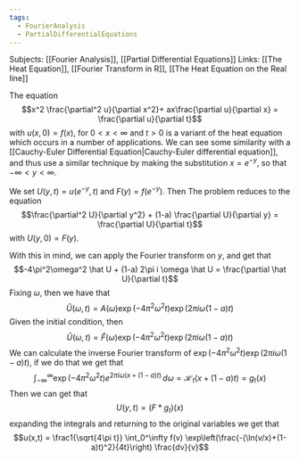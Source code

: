```yaml
---
tags:
  - FourierAnalysis
  - PartialDifferentialEquations
---
```

Subjects: [[Fourier Analysis]], [[Partial Differential Equations]]
Links: [[The Heat Equation]], [[Fourier Transform in R]], [[The Heat Equation on the Real line]]

The equation $$x^2 \frac{\partial^2 u}{\partial x^2}+ ax\frac{\partial u}{\partial x} = \frac{\partial u}{\partial t}$$with $u(x, 0) = f(x)$, for $0<x<\infty$ and $t>0$ is a variant of the heat equation which occurs in a number of applications. We can see some similarity with a [[Cauchy-Euler Differential Equation|Cauchy-Euler differential equation]], and thus use a similar technique by making the substitution $x = e^{-y}$, so that $-\infty < y<\infty$. 

We set $U(y, t) = u(e^{-y}, t)$ and $F(y) = f(e^{-y})$. Then The problem reduces to the equation $$\frac{\partial^2 U}{\partial y^2} + (1-a) \frac{\partial U}{\partial y} = \frac{\partial U}{\partial t}$$with $U(y, 0) = F(y)$. 

With this in mind, we can apply the Fourier transform on $y$, and get that $$-4\pi^2\omega^2 \hat U + (1-a) 2\pi i \omega \hat U = \frac{\partial \hat U}{\partial t}$$Fixing $\omega$, then we have that $$\hat U (\omega, t)= A(\omega) \exp(-4\pi^2\omega^2 t)\exp(2\pi i \omega (1-a)t)$$
Given the initial condition, then $$\hat U (\omega, t)= \hat F(\omega) \exp(-4\pi^2\omega^2 t)\exp(2\pi i \omega (1-a)t)$$
We can calculate the inverse Fourier transform of $\exp(-4\pi^2\omega^2 t)\exp(2\pi i \omega (1-a)t)$, if we do that we get that $$\int_{-\infty}^\infty \exp(-4\pi^2\omega^2 t) e^{2\pi i \omega(x+(1-a)t)}\, d\omega = \mathcal H_t(x+(1-a)t)=g_t(x)$$
Then we can get that $$U(y, t) = (F* g_t)(x)$$
expanding the integrals and returning to the original variables we get that $$u(x,t) = \frac1{\sqrt{4\pi t}} \int_0^\infty f(v) \exp\left(\frac{-(\ln(v/x)+(1-a)t)^2}{4t}\right) \frac{dv}{v}$$